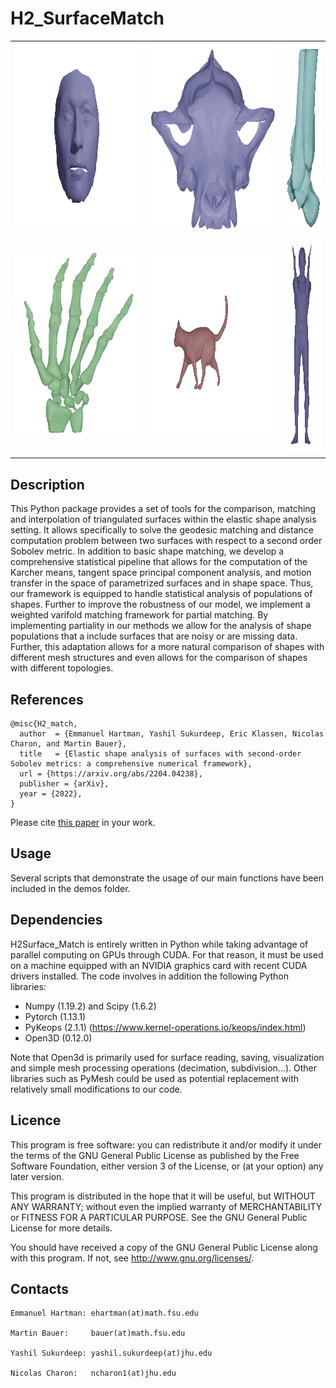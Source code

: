 H2_SurfaceMatch
=========


<table>
<tr>
<td><img src="figures/faces.gif" height="300" /></td><td><img src="figures/skulls.gif" height="300" /></td><td><img src="figures/ankle.gif" height="300" /></td>
</tr>
<tr>
<td><img src="figures/hands.gif" height="300" /></td><td><img src="figures/cat-lion.gif" height="300" /></td><td><img src="figures/pose_and_body.gif" height="350" /></td>
</tr></center>
</table>

Description
-----------

This Python package provides a set of tools for the comparison, matching and interpolation of triangulated surfaces within the elastic shape analysis setting. It allows specifically to solve the geodesic matching and distance computation problem between two surfaces with respect to a second order Sobolev metric. In addition to basic shape matching, we develop a comprehensive statistical pipeline that allows for the computation of the Karcher means, tangent space principal component analysis, and motion transfer in the space of parametrized surfaces and in shape space. Thus, our framework is equipped to handle statistical analysis of populations of shapes. Further to improve the robustness of our model, we implement a weighted varifold matching framework for partial matching. By implementing partiality in our methods we allow for the analysis of shape populations that a include surfaces that are noisy or are missing data. Further, this adaptation allows for a more natural comparison of shapes with different mesh structures and even allows for the comparison of shapes with different topologies.


References
------------


    @misc{H2_match,
      author  = {Emmanuel Hartman, Yashil Sukurdeep, Eric Klassen, Nicolas Charon, and Martin Bauer},
      title   = {Elastic shape analysis of surfaces with second-order Sobolev metrics: a comprehensive numerical framework},  
      url = {https://arxiv.org/abs/2204.04238},
      publisher = {arXiv},  
      year = {2022},
    }

Please cite [this paper](https://arxiv.org/abs/2204.04238) in your work.

Usage
-----------
Several scripts that demonstrate the usage of our main functions have been included in the demos folder. 



Dependencies
------------

H2Surface_Match is entirely written in Python while taking advantage of parallel computing on GPUs through CUDA. 
For that reason, it must be used on a machine equipped with an NVIDIA graphics card with recent CUDA drivers installed.
The code involves in addition the following Python libraries:

* Numpy (1.19.2) and Scipy (1.6.2)
* Pytorch (1.13.1)
* PyKeops (2.1.1) (https://www.kernel-operations.io/keops/index.html)
* Open3D (0.12.0)

Note that Open3d is primarily used for surface reading, saving, visualization and simple mesh processing operations (decimation, subdivision...). Other libraries such as PyMesh could be used as potential replacement with relatively small modifications to our code.  


Licence
-------

This program is free software: you can redistribute it and/or modify it under 
the terms of the GNU General Public License as published by the Free Software 
Foundation, either version 3 of the License, or (at your option) any later 
version.

This program is distributed in the hope that it will be useful, but WITHOUT 
ANY WARRANTY; without even the implied warranty of MERCHANTABILITY or FITNESS 
FOR A PARTICULAR PURPOSE. See the GNU General Public License for more details.

You should have received a copy of the GNU General Public License along with 
this program. If not, see http://www.gnu.org/licenses/.


Contacts
--------
    Emmanuel Hartman: ehartman(at)math.fsu.edu

    Martin Bauer:     bauer(at)math.fsu.edu

    Yashil Sukurdeep: yashil.sukurdeep(at)jhu.edu

    Nicolas Charon:   ncharon1(at)jhu.edu


